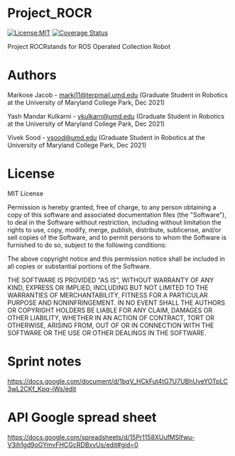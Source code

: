 # Project_ROCR
[![License:MIT](https://img.shields.io/badge/License-MIT-green.svg)](https://github.com/viveksood97/Project_ROCR/LICENSE)
[![Coverage Status](https://coveralls.io/repos/github/markosej11/Project_ROCR/badge.svg?branch=main)](https://coveralls.io/github/markosej11/Project_ROCR?branch=main)

Project ROCRstands for ROS Operated Collection Robot

# Authors
Markose Jacob - markj11@terpmail.umd.edu (Graduate Student in Robotics at the University of Maryland College Park, Dec 2021)

Yash Mandar Kulkarni - ykulkarn@umd.edu (Graduate Student in Robotics at the University of Maryland College Park, Dec 2021)

Vivek Sood - vsood@umd.edu (Graduate Student in Robotics at the University of Maryland College Park, Dec 2021)

# License 
MIT License

Permission is hereby granted, free of charge, to any person obtaining a copy of this software and associated documentation files (the "Software"), to deal in the Software without restriction, including without limitation the rights to use, copy, modify, merge, publish, distribute, sublicense, and/or sell copies of the Software, and to permit persons to whom the Software is furnished to do so, subject to the following conditions:

The above copyright notice and this permission notice shall be included in all copies or substantial portions of the Software.

THE SOFTWARE IS PROVIDED "AS IS", WITHOUT WARRANTY OF ANY KIND, EXPRESS OR IMPLIED, INCLUDING BUT NOT LIMITED TO THE WARRANTIES OF MERCHANTABILITY, FITNESS FOR A PARTICULAR PURPOSE AND NONINFRINGEMENT. IN NO EVENT SHALL THE AUTHORS OR COPYRIGHT HOLDERS BE LIABLE FOR ANY CLAIM, DAMAGES OR OTHER LIABILITY, WHETHER IN AN ACTION OF CONTRACT, TORT OR OTHERWISE, ARISING FROM, OUT OF OR IN CONNECTION WITH THE SOFTWARE OR THE USE OR OTHER DEALINGS IN THE SOFTWARE.

# Sprint notes 
https://docs.google.com/document/d/1bqV_HCkFut4tG7U7UBhUveYOTpLC3wL2CKf_Kpq-iWs/edit

# API Google spread sheet
https://docs.google.com/spreadsheets/d/15Pr1158XUufMSIfwu-V3ih1gd9oGYmvFHCGcRDBxyUs/edit#gid=0

